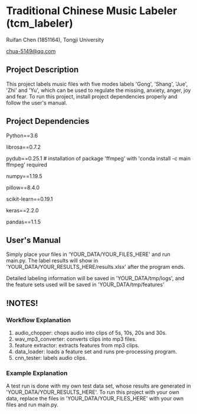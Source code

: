 # Traditional Chinese Music Labeler (tcm_labeler)

Ruifan Chen (1851164), Tongji University

chua-5149@qq.com



## Project Description

This project labels music files with five modes labels 'Gong', 'Shang', 'Jue', 'Zhi' and 'Yu', which can be used to regulate the missing, anxiety, anger, joy and fear. To run this project, install project dependencies properly and follow the user's manual.



## Project Dependencies

Python==3.6

librosa==0.7.2

pydub==0.25.1  # installation of package 'ffmpeg' with 'conda install -c main ffmpeg' required

numpy==1.19.5

pillow==8.4.0

scikit-learn==0.19.1

keras==2.2.0

pandas==1.1.5



## User's Manual

Simply place your files in 'YOUR_DATA/YOUR_FILES_HERE' and run main.py. The label results will show in 'YOUR_DATA/YOUR_RESULTS_HERE/results.xlsx' after the program ends. 

Detailed labeling information will be saved in 'YOUR_DATA/tmp/logs', and the feature sets used will be saved in 'YOUR_DATA/tmp/features'



## !NOTES!

### Workflow Explanation

1. audio_chopper: chops audio into clips of 5s, 10s, 20s and 30s.
2. wav_mp3_converter: converts clips into mp3 files.
3. feature extractor: extracts features from mp3 clips.
4. data_loader: loads a feature set and runs pre-processing program.
5. cnn_tester: labels audio clips.

### Example Explanation

A test run is done with my own test data set, whose results are generated in 'YOUR_DATA/YOUR_RESULTS_HERE'. To run this project with your own data, replace the files in 'YOUR_DATA/YOUR_FILES_HERE' with your own files and run main.py.
